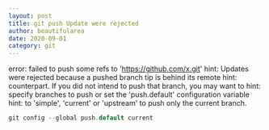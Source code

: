 ```yaml
---
layout: post
title: git push Update were rejected 
author: beautifularea
date: 2020-09-01
category: git
---
```


error: failed to push some refs to 'https://github.com/x.git'
hint: Updates were rejected because a pushed branch tip is behind its remote
hint: counterpart. If you did not intend to push that branch, you may want to
hint: specify branches to push or set the 'push.default' configuration variable
hint: to 'simple', 'current' or 'upstream' to push only the current branch.

```c
git config --global push.default current
```

